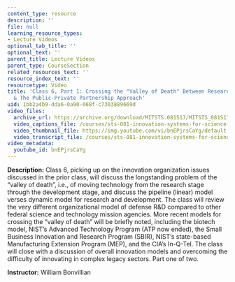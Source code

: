 ```yaml
---
content_type: resource
description: ''
file: null
learning_resource_types:
- Lecture Videos
optional_tab_title: ''
optional_text: ''
parent_title: Lecture Videos
parent_type: CourseSection
related_resources_text: ''
resource_index_text: ''
resourcetype: Video
title: 'Class 6, Part 1: Crossing the "Valley of Death" Between Research and Development
  & The Public-Private Partnership Approach'
uid: 1bb2a4b9-dda6-0a90-068f-c7303889669d
video_files:
  archive_url: https://archive.org/download/MITSTS.081S17/MITSTS_081S17_Class06_1_300k.mp4
  video_captions_file: /courses/sts-081-innovation-systems-for-science-technology-energy-manufacturing-and-health-spring-2017/4bdc2b37d98e50eea11ba5391e47a611_bnEPjrsCaYg.vtt
  video_thumbnail_file: https://img.youtube.com/vi/bnEPjrsCaYg/default.jpg
  video_transcript_file: /courses/sts-081-innovation-systems-for-science-technology-energy-manufacturing-and-health-spring-2017/f397f33afab108bfdc9143da201da434_bnEPjrsCaYg.pdf
video_metadata:
  youtube_id: bnEPjrsCaYg
---
```


**Description:** Class 6, picking up on the innovation organization issues discussed in the prior class, will discuss the longstanding problem of the “valley of death”, i.e., of moving technology from the research stage through the development stage, and discuss the pipeline (linear) model verses dynamic model for research and development. The class will review the very different organizational model of defense R&D compared to other federal science and technology mission agencies. More recent models for crossing the “valley of death” will be briefly noted, including the biotech model, NIST’s Advanced Technology Program (ATP now ended), the Small Business Innovation and Research Program (SBIR), NIST’s state-based Manufacturing Extension Program (MEP), and the CIA’s In-Q-Tel. The class will close with a discussion of overall innovation models and overcoming the difficulty of innovating in complex legacy sectors. Part one of two.

**Instructor:** William Bonvillian